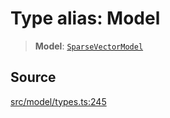 # Type alias: Model

> **Model**: [`SparseVectorModel`](../../../../../classes/SparseVectorModel.md)

## Source

[src/model/types.ts:245](https://github.com/dexaai/llm-tools/blob/5a38bb8/src/model/types.ts#L245)
